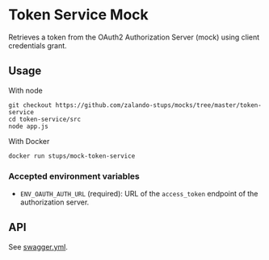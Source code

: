 # Token Service Mock

Retrieves a token from the OAuth2 Authorization Server (mock) using client credentials grant.

## Usage

With node

    git checkout https://github.com/zalando-stups/mocks/tree/master/token-service
    cd token-service/src
    node app.js

With Docker

    docker run stups/mock-token-service

### Accepted environment variables

* `ENV_OAUTH_AUTH_URL` (required): URL of the `access_token` endpoint of the authorization server.

## API

See [swagger.yml](swagger.yml).